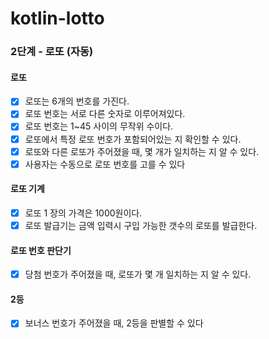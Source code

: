 # kotlin-lotto

### 2단계 - 로또 (자동)

#### 로또
- [x] 로또는 6개의 번호를 가진다.
- [x] 로또 번호는 서로 다른 숫자로 이루어져있다.
- [x] 로또 번호는 1~45 사이의 무작위 수이다.
- [x] 로또에서 특정 로또 번호가 포함되어있는 지 확인할 수 있다.
- [x] 로또와 다른 로또가 주어졌을 때, 몇 개가 일치하는 지 알 수 있다.
- [x] 사용자는 수동으로 로또 번호를 고를 수 있다

#### 로또 기계
- [x] 로또 1 장의 가격은 1000원이다.
- [x] 로또 발급기는 금액 입력시 구입 가능한 갯수의 로또를 발급한다.

#### 로또 번호 판단기
- [x] 당첨 번호가 주어졌을 때, 로또가 몇 개 일치하는 지 알 수 있다.


#### 2등
- [x] 보너스 번호가 주어졌을 때, 2등을 판별할 수 있다
